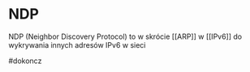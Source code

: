 # NDP
NDP (Neighbor Discovery Protocol) to w skrócie [[ARP]] w [[IPv6]] do wykrywania innych adresów IPv6 w sieci

#dokoncz